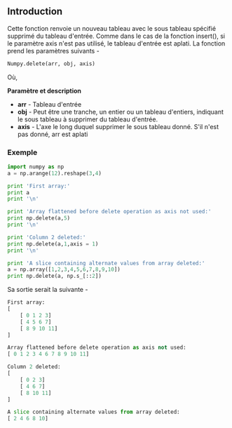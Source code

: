 ## Introduction

Cette fonction renvoie un nouveau tableau avec le sous tableau spécifié supprimé du tableau d'entrée. Comme dans le cas de la fonction insert(), si le paramètre axis n'est pas utilisé, le tableau d'entrée est aplati. La fonction prend les paramètres suivants -

```python
Numpy.delete(arr, obj, axis)
```

Où,

**Paramètre et description**

- **arr** - Tableau d'entrée
- **obj** - Peut être une tranche, un entier ou un tableau d'entiers, indiquant le sous tableau à supprimer du tableau d'entrée.
- **axis** - L'axe le long duquel supprimer le sous tableau donné. S'il n'est pas donné, arr est aplati

### Exemple

```python
import numpy as np 
a = np.arange(12).reshape(3,4) 

print 'First array:' 
print a 
print '\n'  

print 'Array flattened before delete operation as axis not used:' 
print np.delete(a,5) 
print '\n'  

print 'Column 2 deleted:'  
print np.delete(a,1,axis = 1) 
print '\n'  

print 'A slice containing alternate values from array deleted:' 
a = np.array([1,2,3,4,5,6,7,8,9,10]) 
print np.delete(a, np.s_[::2])
```

Sa sortie serait la suivante -

```python
First array:
[
    [ 0 1 2 3]
    [ 4 5 6 7]
    [ 8 9 10 11]
]

Array flattened before delete operation as axis not used:
[ 0 1 2 3 4 6 7 8 9 10 11]

Column 2 deleted:
[
    [ 0 2 3]
    [ 4 6 7]
    [ 8 10 11]
]

A slice containing alternate values from array deleted:
[ 2 4 6 8 10]
```